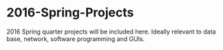 # 2016-Spring-Projects
2016 Spring quarter projects will be included here. Ideally relevant to data base, network, software programming and GUIs.
